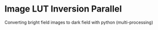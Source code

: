 # Image LUT Inversion Parallel
Converting bright field images to dark field with python (multi-processing)
